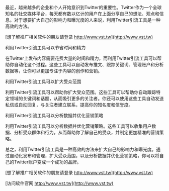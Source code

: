 最近，越来越多的企业和个人开始意识到Twitter的重要性。Twitter作为一个全球知名的社交媒体平台，每天都有数以亿计的用户在上面分享自己的想法、观点和信息。对于想要扩大自己的影响力和曝光度的人来说，利用Twitter引流工具是一种高效的方法。

[想了解推广相关软件的朋友请登录 http://www.vst.tw](http://www.vst.tw)

利用Twitter引流工具可以节省时间和精力

在Twitter上发布内容需要花费大量的时间和精力，而利用Twitter引流工具可以帮助你自动化这个过程。这些工具可以自动发布推文、跟踪关键词、管理账户和分析数据等，让你可以更加专注于内容的创作和营销。

利用Twitter引流工具可以扩大受众范围

利用Twitter引流工具可以帮助你扩大受众范围。这些工具可以帮助你自动跟踪特定领域的关键词和话题，从而吸引更多的关注者。你还可以使用这些工具自动发送私信或自动回复，与关注者建立联系，提高你的知名度和信誉度。

利用Twitter引流工具可以分析数据并优化营销策略

利用Twitter引流工具可以分析数据并优化营销策略。这些工具可以收集用户数据、分析受众群体和行为，从而帮助你了解自己的受众，并制定更加精准的营销策略。

总之，利用Twitter引流工具是一种高效的方法来扩大自己的影响力和曝光度。通过自动化发布和管理，扩大受众范围，以及分析数据并优化营销策略，你可以将自己的Twitter账户变成一个成功的品牌。

[想了解推广相关软件的朋友请登录 http://www.vst.tw](http://www.vst.tw)


[访问软件官网 http://www.vst.tw](http://www.vst.tw)
